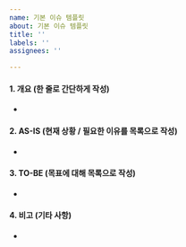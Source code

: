 ```yaml
---
name: 기본 이슈 템플릿
about: 기본 이슈 템플릿
title: ''
labels: ''
assignees: ''

---
```


#### 1. 개요 (한 줄로 간단하게 작성)
- 

#### 2. AS-IS (현재 상황 / 필요한 이유를 목록으로 작성)
- 

#### 3. TO-BE (목표에 대해 목록으로 작성)
- 

#### 4. 비고 (기타 사항)
-
